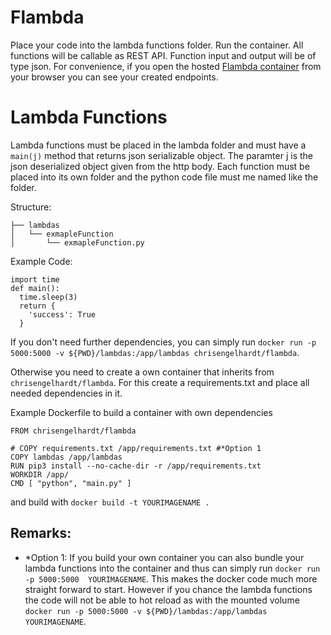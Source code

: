 # Flambda
Place your code into the lambda functions folder. Run the container.
All functions will be callable as REST API. Function input and output will be of type json.
For convenience, if you open the hosted [Flambda container](https://127.0.0.1:5000) from your browser you can see your created endpoints.


# Lambda Functions
Lambda functions must be placed in the lambda folder and must have a `main(j)` method that returns json serializable object. The paramter j is the json deserialized object given from the http body. Each function must be placed into its own folder and the python code file must me named like the folder. 

Structure:
```
├── lambdas
│   └── exmapleFunction
│       └── exmapleFunction.py
```

Example Code:
```
import time
def main():
  time.sleep(3)
  return { 
    'success': True
  }
```

If you don't need further dependencies, you can simply run `docker run -p 5000:5000 -v ${PWD}/lambdas:/app/lambdas chrisengelhardt/flambda`. 

Otherwise you need to create a own container that inherits from `chrisengelhardt/flambda`.
For this create a requirements.txt and place all needed dependencies in it.

Example Dockerfile to build a container with own dependencies

```
FROM chrisengelhardt/flambda

# COPY requirements.txt /app/requirements.txt #*Option 1
COPY lambdas /app/lambdas
RUN pip3 install --no-cache-dir -r /app/requirements.txt
WORKDIR /app/
CMD [ "python", "main.py" ]
```
 and build with `docker build -t YOURIMAGENAME .`

## Remarks:
- *Option 1: If you build your own container you can also bundle your lambda functions into the container and thus can simply run `docker run -p 5000:5000  YOURIMAGENAME`. This makes the docker code much more straight forward to start. However if you chance the lambda functions the code will not be able to hot reload as with the mounted volume `docker run -p 5000:5000 -v ${PWD}/lambdas:/app/lambdas YOURIMAGENAME`. 

